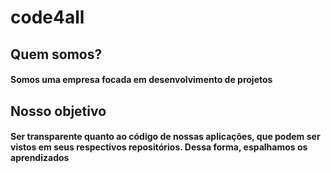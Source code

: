 # code4all
## Quem somos?
#### Somos uma empresa focada em desenvolvimento de projetos 

## Nosso objetivo
#### Ser transparente quanto ao código de nossas aplicações, que podem ser vistos em seus respectivos repositórios. Dessa forma, espalhamos os aprendizados 
